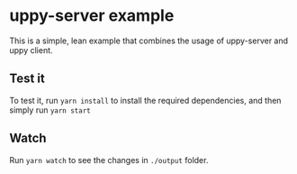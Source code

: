 # uppy-server example

This is a simple, lean example that combines the usage of uppy-server and uppy client.

## Test it

To test it, run `yarn install` to install the required dependencies, and then simply run `yarn start`

## Watch

Run `yarn watch` to see the changes in `./output` folder.
